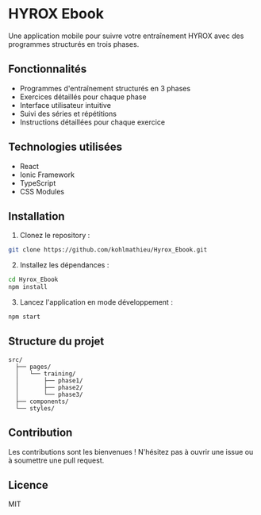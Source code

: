 # HYROX Ebook

Une application mobile pour suivre votre entraînement HYROX avec des programmes structurés en trois phases.

## Fonctionnalités

- Programmes d'entraînement structurés en 3 phases
- Exercices détaillés pour chaque phase
- Interface utilisateur intuitive
- Suivi des séries et répétitions
- Instructions détaillées pour chaque exercice

## Technologies utilisées

- React
- Ionic Framework
- TypeScript
- CSS Modules

## Installation

1. Clonez le repository :
```bash
git clone https://github.com/kohlmathieu/Hyrox_Ebook.git
```

2. Installez les dépendances :
```bash
cd Hyrox_Ebook
npm install
```

3. Lancez l'application en mode développement :
```bash
npm start
```

## Structure du projet

```
src/
  ├── pages/
  │   └── training/
  │       ├── phase1/
  │       ├── phase2/
  │       └── phase3/
  ├── components/
  └── styles/
```

## Contribution

Les contributions sont les bienvenues ! N'hésitez pas à ouvrir une issue ou à soumettre une pull request.

## Licence

MIT 